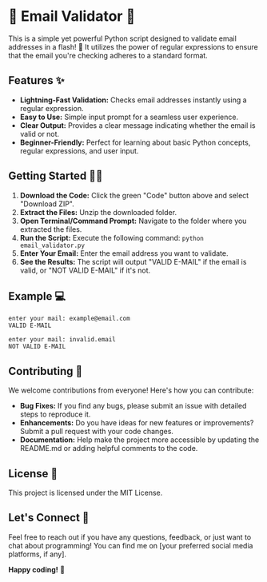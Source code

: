 # 📧 Email Validator 📧

This is a simple yet powerful Python script designed to validate email addresses in a flash! 🚀  It utilizes the power of regular expressions to ensure that the email you're checking adheres to a standard format.

## Features ✨

- **Lightning-Fast Validation:**  Checks email addresses instantly using a regular expression.
- **Easy to Use:**  Simple input prompt for a seamless user experience.
- **Clear Output:**  Provides a clear message indicating whether the email is valid or not.
- **Beginner-Friendly:**  Perfect for learning about basic Python concepts, regular expressions, and user input.

## Getting Started 🏃‍♀️

1. **Download the Code:**  Click the green "Code" button above and select "Download ZIP".
2. **Extract the Files:** Unzip the downloaded folder.
3. **Open Terminal/Command Prompt:** Navigate to the folder where you extracted the files.
4. **Run the Script:** Execute the following command: `python email_validator.py`
5. **Enter Your Email:** Enter the email address you want to validate.
6. **See the Results:** The script will output "VALID E-MAIL" if the email is valid, or "NOT VALID E-MAIL" if it's not.

## Example 💻

```
enter your mail: example@email.com
VALID E-MAIL
```

```
enter your mail: invalid.email
NOT VALID E-MAIL
```

## Contributing 💪

We welcome contributions from everyone!  Here's how you can contribute:

- **Bug Fixes:**  If you find any bugs, please submit an issue with detailed steps to reproduce it.
- **Enhancements:**  Do you have ideas for new features or improvements?  Submit a pull request with your code changes.
- **Documentation:**  Help make the project more accessible by updating the README.md or adding helpful comments to the code.

## License 📝

This project is licensed under the MIT License. 

## Let's Connect 🤝

Feel free to reach out if you have any questions, feedback, or just want to chat about programming! You can find me on [your preferred social media platforms, if any].

**Happy coding!** 🎉 
